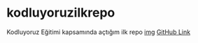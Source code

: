 # kodluyoruzilkrepo
Kodluyoruz Eğitimi kapsamında açtığım ilk repo
[img](https://raw.githubusercontent.com/Kodluyoruz/taskforce/main/git/odev1/figures/markdown.png)
[GitHub Link](https://github.com/mrttrksy/kodluyoruzilkrepo)

